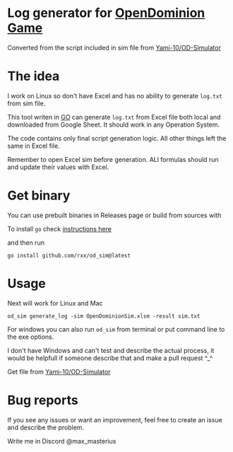 # Log generator for [OpenDominion Game](https://github.com/OpenDominion/OpenDominion)

Converted from the script included in sim file from [Yami-10/OD-Simulator](https://github.com/Yami-10/OD-Simulator)

# The idea
I work on Linux so don't have Excel and has no ability to generate `log.txt` from sim file.

This tool writen in [GO](https://go.dev/) can generate `log.txt` from Excel file
both local and downloaded from Google Sheet. It should work in any Operation System.

The code contains only final script generation logic. All other things left the same in Excel file.

Remember to open Excel sim before generation. ALl formulas should run and update their values with Excel.

# Get binary
You can use prebuilt binaries in Releases page or build from sources with

To install `go` check [instructions here](https://go.dev/doc/install)

and then run
```
go install github.com/rxx/od_sim@latest
```


# Usage
Next will work for Linux and Mac
```
od_sim generate_log -sim OpenDominionSim.xlsm -result sim.txt
```

For windows you can also run `od_sim` from terminal or put command line to the exe options.

I don't have Windows and can't test and describe the actual process, it would be helpfull if someone describe that and make a pull request ^_^

Get file from [Yami-10/OD-Simulator](https://github.com/Yami-10/OD-Simulator)

# Bug reports
If you see any issues or want an improvement, feel free to create an issue and describe the problem.

Write me in Discord @max_masterius
